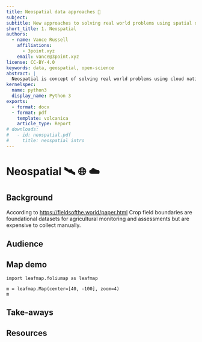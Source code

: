 ```yaml
---
title: Neospatial data approaches 🧙
subject: 
subtitle: New approaches to solving real world problems using spatial data
short_title: 1. Neospatial
authors:
  - name: Vance Russell
    affiliations:
      - 3point.xyz
    email: vance@3point.xyz
license: CC-BY-4.0
keywords: data, geospatial, open-science
abstract: |
  Neospatial is concept of solving real world problems using cloud native geospatial workflows and open source software.
kernelspec:
  name: python3
  display_name: Python 3
exports:
  - format: docx
  - format: pdf
    template: volcanica
    article_type: Report
# downloads:
#   - id: neospatial.pdf
#     title: neospatial intro   
---
```


# Neospatial 🛰️ 🌐 ☁️

## Background
According to https://fieldsofthe.world/paper.html Crop field boundaries are foundational datasets for agricultural monitoring and assessments but are expensive to collect manually.

## Audience

## Map demo

```{code-cell} python
import leafmap.foliumap as leafmap

m = leafmap.Map(center=[40, -100], zoom=4)
m
```

## Take-aways


## Resources
